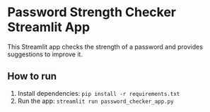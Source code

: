 
# Password Strength Checker Streamlit App

This Streamlit app checks the strength of a password and provides suggestions to improve it.

## How to run
1. Install dependencies: `pip install -r requirements.txt`
2. Run the app: `streamlit run password_checker_app.py`
